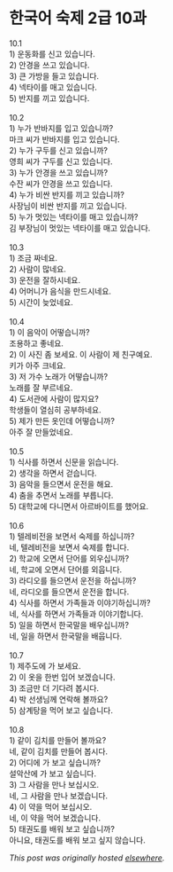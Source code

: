 # 한국어 숙제 2급 10과

<p>10.1<br>1) &#50868;&#46041;&#54868;&#47484; &#49888;&#44256; &#51080;&#49845;&#45768;&#45796;.<br>2) &#50504;&#44221;&#51012; &#50416;&#44256; &#51080;&#49845;&#45768;&#45796;.<br>3) &#53360; &#44032;&#48169;&#51012; &#46308;&#44256; &#51080;&#49845;&#45768;&#45796;.<br>4) &#45349;&#53440;&#51060;&#47484; &#47588;&#44256; &#51080;&#49845;&#45768;&#45796;.<br>5) &#48152;&#51648;&#47484; &#45180;&#44256; &#51080;&#49845;&#45768;&#45796;.<br><br>10.2<br>1) &#45572;&#44032; &#48152;&#48148;&#51648;&#47484; &#51077;&#44256; &#51080;&#49845;&#45768;&#44620;?<br>&#47560;&#53356; &#50472;&#44032; &#48152;&#48148;&#51648;&#47484; &#51077;&#44256; &#51080;&#49845;&#45768;&#45796;.<br>2) &#45572;&#44032; &#44396;&#46160;&#47484; &#49888;&#44256; &#51080;&#49845;&#45768;&#44620;?<br>&#50689;&#55148; &#50472;&#44032; &#44396;&#46160;&#47484; &#49888;&#44256; &#51080;&#49845;&#45768;&#45796;.<br>3) &#45572;&#44032; &#50504;&#44221;&#51012; &#50416;&#44256; &#51080;&#49845;&#45768;&#44620;?<br>&#49688;&#51092; &#50472;&#44032; &#50504;&#44221;&#51012; &#50416;&#44256; &#51080;&#49845;&#45768;&#45796;.<br>4) &#45572;&#44032; &#48708;&#49916; &#48152;&#51648;&#47484; &#45180;&#44256; &#51080;&#49845;&#45768;&#44620;?<br>&#49324;&#51109;&#45784;&#51060; &#48708;&#49916; &#48152;&#51648;&#47484; &#45180;&#44256; &#51080;&#49845;&#45768;&#45796;.<br>5) &#45572;&#44032; &#47691;&#51080;&#45716; &#45349;&#53440;&#51060;&#47484; &#47588;&#44256; &#51080;&#49845;&#45768;&#44620;?<br>&#44608; &#48512;&#51109;&#45784;&#51060; &#47691;&#51080;&#45716; &#45349;&#53440;&#51060;&#47484; &#47588;&#44256; &#51080;&#49845;&#45768;&#45796;.<br><br>10.3<br>1) &#51312;&#44552; &#51676;&#45348;&#50836;.<br>2) &#49324;&#46988;&#51060; &#47566;&#45348;&#50836;.<br>3) &#50868;&#51204;&#51012; &#51096;&#54616;&#49884;&#45348;&#50836;.<br>4) &#50612;&#47672;&#45768;&#44032; &#51020;&#49885;&#51012; &#47564;&#46300;&#49884;&#45348;&#50836;.<br>5) &#49884;&#44036;&#51060; &#45734;&#50632;&#45348;&#50836;.<br><br>10.4<br>1) &#51060; &#51020;&#50501;&#51060; &#50612;&#46523;&#49845;&#45768;&#44620;?<br>&#51312;&#50857;&#54616;&#44256; &#51339;&#45348;&#50836;.<br>2) &#51060; &#49324;&#51652; &#51328; &#48372;&#49464;&#50836;.  &#51060; &#49324;&#46988;&#51060; &#51228; &#52828;&#44396;&#50696;&#50836;.<br>&#53412;&#44032; &#50500;&#51452; &#53356;&#45348;&#50836;.<br>3) &#51200; &#44032;&#49688; &#45432;&#47000;&#44032; &#50612;&#46523;&#49845;&#45768;&#44620;?<br>&#45432;&#47000;&#47484; &#51096; &#48512;&#47476;&#45348;&#50836;.<br>4) &#46020;&#49436;&#44288;&#50640; &#49324;&#46988;&#51060; &#47566;&#51648;&#50836;?<br>&#54617;&#49373;&#46308;&#51060; &#50676;&#49900;&#55176; &#44277;&#48512;&#54616;&#45348;&#50836;.<br>5) &#51228;&#44032; &#47564;&#46304; &#50743;&#51064;&#45936; &#50612;&#46523;&#49845;&#45768;&#44620;?<br>&#50500;&#51452; &#51096; &#47564;&#46308;&#50632;&#45348;&#50836;.<br><br>10.5<br>1) &#49885;&#49324;&#47484; &#54616;&#47732;&#49436; &#49888;&#47928;&#51012; &#51069;&#49845;&#45768;&#45796;.<br>2) &#49373;&#44033;&#51012; &#54616;&#47732;&#49436; &#44151;&#49845;&#45768;&#45796;.<br>3) &#51020;&#50501;&#51012; &#46308;&#51004;&#47732;&#49436; &#50868;&#51204;&#51012; &#54644;&#50836;.<br>4) &#52644;&#51012; &#52628;&#47732;&#49436; &#45432;&#47000;&#47484; &#48512;&#47493;&#45768;&#45796;.<br>5) &#45824;&#54617;&#44368;&#50640; &#45796;&#45768;&#47732;&#49436; &#50500;&#47476;&#48148;&#51060;&#53944;&#47484; &#54664;&#50612;&#50836;.<br><br>10.6<br>1) &#53588;&#47112;&#48708;&#51204;&#51012; &#48372;&#47732;&#49436; &#49689;&#51228;&#47484; &#54616;&#49901;&#45768;&#44620;?<br>&#45348;, &#53588;&#47112;&#48708;&#51204;&#51012; &#48372;&#47732;&#49436; &#49689;&#51228;&#47484; &#54633;&#45768;&#45796;.<br>2) &#54617;&#44368;&#50640; &#50724;&#47732;&#49436; &#45800;&#50612;&#47484; &#50808;&#50864;&#49901;&#45768;&#44620;?<br>&#45348;, &#54617;&#44368;&#50640; &#50724;&#47732;&#49436; &#45800;&#50612;&#47484; &#50808;&#50881;&#45768;&#45796;.<br>3) &#46972;&#46356;&#50724;&#47484; &#46308;&#51004;&#47732;&#49436; &#50868;&#51204;&#51012; &#54616;&#49901;&#45768;&#44620;?<br>&#45348;, &#46972;&#46356;&#50724;&#47484; &#46308;&#51004;&#47732;&#49436; &#50868;&#51204;&#51012; &#54633;&#45768;&#45796;.<br>4) &#49885;&#49324;&#47484; &#54616;&#47732;&#49436; &#44032;&#51313;&#46308;&#44284; &#51060;&#50556;&#44592;&#54616;&#49901;&#45768;&#44620;?<br>&#45348;, &#49885;&#49324;&#47484; &#54616;&#47732;&#49436; &#44032;&#51313;&#46308;&#44284; &#51060;&#50556;&#44592;&#54633;&#45768;&#45796;.<br>5) &#51068;&#51012; &#54616;&#47732;&#49436; &#54620;&#44397;&#47568;&#51012; &#48176;&#50864;&#49901;&#45768;&#44620;?<br>&#45348;, &#51068;&#51012; &#54616;&#47732;&#49436; &#54620;&#44397;&#47568;&#51012; &#48176;&#50881;&#45768;&#45796;.<br><br>10.7<br>1) &#51228;&#51452;&#46020;&#50640; &#44032; &#48372;&#49464;&#50836;.<br>2) &#51060; &#50743;&#51012; &#54620;&#48264; &#51077;&#50612; &#48372;&#44192;&#49845;&#45768;&#45796;.<br>3) &#51312;&#44552;&#47564; &#45908; &#44592;&#45796;&#47140; &#48389;&#49884;&#45796;.<br>4) &#48149; &#49440;&#49373;&#45784;&#44760; &#50672;&#46973;&#54644; &#48380;&#44620;&#50836;?<br>5) &#49340;&#44228;&#53461;&#51012; &#47673;&#50612; &#48372;&#44256; &#49910;&#49845;&#45768;&#45796;.<br><br>10.8<br>1) &#44057;&#51060; &#44608;&#52824;&#47484; &#47564;&#46308;&#50612; &#48380;&#44620;&#50836;?<br>&#45348;, &#44057;&#51060; &#44608;&#52824;&#47484; &#47564;&#46308;&#50612; &#48389;&#49884;&#45796;.<br>2) &#50612;&#46356;&#50640; &#44032; &#48372;&#44256; &#49910;&#49845;&#45768;&#44620;?<br>&#49444;&#50501;&#49328;&#50640; &#44032; &#48372;&#44256; &#49910;&#49845;&#45768;&#45796;.<br>3) &#44536; &#49324;&#46988;&#51012; &#47564;&#45208; &#48372;&#49901;&#49884;&#50724;.<br>&#45348;, &#44536; &#49324;&#46988;&#51012; &#47564;&#45208; &#48372;&#44192;&#49845;&#45768;&#45796;.<br>4) &#51060; &#50557;&#51012; &#47673;&#50612; &#48372;&#49901;&#49884;&#50724;.<br>&#45348;, &#51060; &#50557;&#51012; &#47673;&#50612; &#48372;&#44192;&#49845;&#45768;&#45796;.<br>5) &#53468;&#44428;&#46020;&#47484; &#48176;&#50892; &#48372;&#44256; &#49910;&#49845;&#45768;&#44620;?<br>&#50500;&#45768;&#50836;, &#53468;&#44428;&#46020;&#47484; &#48176;&#50892; &#48372;&#44256; &#49910;&#51648; &#50506;&#49845;&#45768;&#45796;.</p>


*This post was originally hosted [elsewhere](http://planspace.blogspot.com/2009/03/2-10.html).*
